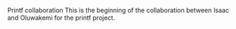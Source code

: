 Printf collaboration 
This is the beginning of the collaboration between Isaac and Oluwakemi for the printf project.
